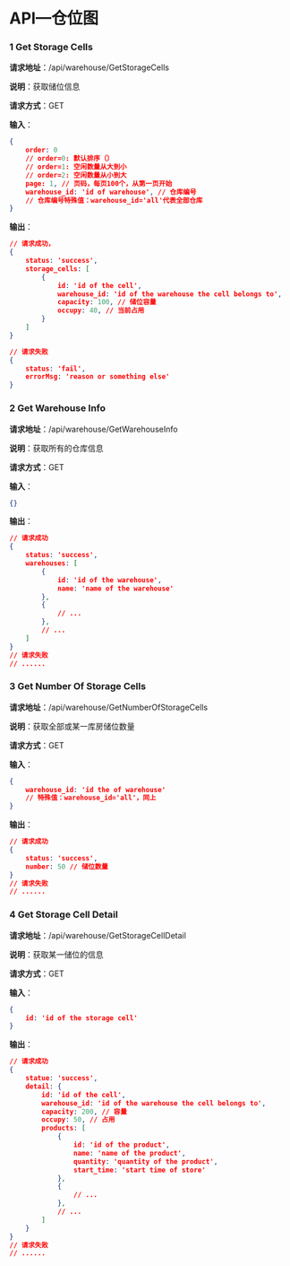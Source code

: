 # API—仓位图

### 1 Get Storage Cells

**请求地址**：/api/warehouse/GetStorageCells

**说明**：获取储位信息

**请求方式**：GET

**输入**：

```json
{
    order: 0
    // order=0: 默认排序（）
    // order=1: 空闲数量从大到小
    // order=2: 空闲数量从小到大
    page: 1, // 页码，每页100个，从第一页开始
    warehouse_id: 'id of warehouse', // 仓库编号
    // 仓库编号特殊值：warehouse_id='all'代表全部仓库
}
```

**输出**：

```json
// 请求成功，
{
    status: 'success',
    storage_cells: [
        {
            id: 'id of the cell',
            warehouse_id: 'id of the warehouse the cell belongs to',
            capacity: 100, // 储位容量
            occupy: 40, // 当前占用
        }
    ]
}

// 请求失败
{
    status: 'fail',
    errorMsg: 'reason or something else'
}
```

### 2 Get Warehouse Info

**请求地址**：/api/warehouse/GetWarehouseInfo

**说明**：获取所有的仓库信息

**请求方式**：GET

**输入**：

```json
{}
```

**输出**：

```json
// 请求成功
{
    status: 'success',
    warehouses: [
        {
            id: 'id of the warehouse',
            name: 'name of the warehouse'
        },
        {
            // ...
        },
        // ...
    ]
}
// 请求失败
// ......
```

### 3 Get Number Of Storage Cells

**请求地址**：/api/warehouse/GetNumberOfStorageCells

**说明**：获取全部或某一库房储位数量

**请求方式**：GET

**输入**：

```json
{
    warehouse_id: 'id the of warehouse'
    // 特殊值：warehouse_id='all'，同上
}
```

**输出**：

```json
// 请求成功
{
    status: 'success',
    number: 50 // 储位数量
}
// 请求失败
// ......
```

### 4  Get Storage Cell Detail

**请求地址**：/api/warehouse/GetStorageCellDetail

**说明**：获取某一储位的信息

**请求方式**：GET

**输入**：

```json
{
    id: 'id of the storage cell'
}
```

**输出**：

```json
// 请求成功
{
    statue: 'success',
    detail: {
        id: 'id of the cell',
        warehouse_id: 'id of the warehouse the cell belongs to',
        capacity: 200, // 容量
        occupy: 50, // 占用
        products: [
            {
                id: 'id of the product',
                name: 'name of the product',
                quantity: 'quantity of the product',
                start_time: 'start time of store'
            },
            {
                // ...
            },
            // ...
        ]
    }
}
// 请求失败
// ......
```
